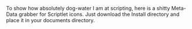 To show how absolutely dog-water I am at scripting, here is a shitty Meta-Data grabber for Scriptlet icons. Just download the Install directory and place it in your documents directory. 
